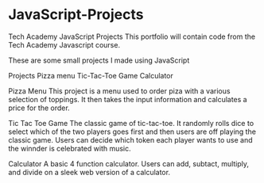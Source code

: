 # JavaScript-Projects
 Tech Academy JavaScript Projects
This portfolio will contain code from the Tech Academy Javascript course.

These are some small projects I made using JavaScript

Projects
Pizza menu
Tic-Tac-Toe Game
Calculator

Pizza Menu
This project is a menu used to order piza with a various selection of toppings. It then takes the input information and calculates a price for the order.

Tic Tac Toe Game
The classic game of tic-tac-toe. It randomly rolls dice to select which of the two players goes first and then users are off playing the classic game. Users can decide which token each player wants to use and the winnder is celebrated with music.

Calculator
A basic 4 function calculator. Users can add, subtact, multiply, and divide on a sleek web version of a calculator.
